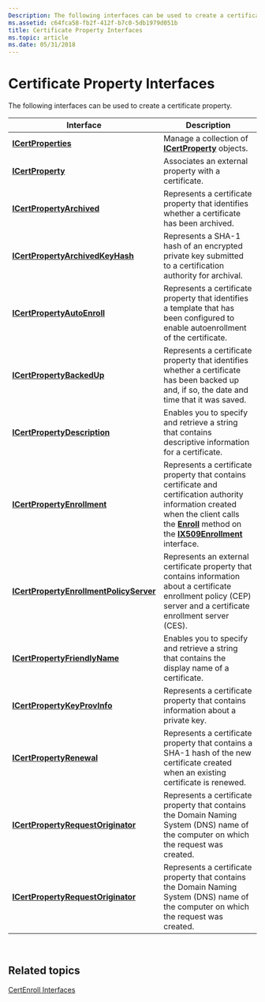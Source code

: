 ```yaml
---
Description: The following interfaces can be used to create a certificate property.
ms.assetid: c64fca58-fb2f-412f-b7c0-5db1979d051b
title: Certificate Property Interfaces
ms.topic: article
ms.date: 05/31/2018
---
```


# Certificate Property Interfaces

The following interfaces can be used to create a certificate property.



| Interface                                                                          | Description                                                                                                                                                                                                                                               |
|------------------------------------------------------------------------------------|-----------------------------------------------------------------------------------------------------------------------------------------------------------------------------------------------------------------------------------------------------------|
| [**ICertProperties**](/windows/desktop/api/CertEnroll/nn-certenroll-icertproperties)                                         | Manage a collection of [**ICertProperty**](/windows/desktop/api/CertEnroll/nn-certenroll-icertproperty) objects.                                                                                                                                                                                    |
| [**ICertProperty**](/windows/desktop/api/CertEnroll/nn-certenroll-icertproperty)                                             | Associates an external property with a certificate.                                                                                                                                                                                                       |
| [**ICertPropertyArchived**](/windows/desktop/api/CertEnroll/nn-certenroll-icertpropertyarchived)                             | Represents a certificate property that identifies whether a certificate has been archived.                                                                                                                                                                |
| [**ICertPropertyArchivedKeyHash**](/windows/desktop/api/CertEnroll/nn-certenroll-icertpropertyarchivedkeyhash)               | Represents a SHA-1 hash of an encrypted private key submitted to a certification authority for archival.                                                                                                                                                  |
| [**ICertPropertyAutoEnroll**](/windows/desktop/api/CertEnroll/nn-certenroll-icertpropertyautoenroll)                         | Represents a certificate property that identifies a template that has been configured to enable autoenrollment of the certificate.                                                                                                                        |
| [**ICertPropertyBackedUp**](/windows/desktop/api/CertEnroll/nn-certenroll-icertpropertybackedup)                             | Represents a certificate property that identifies whether a certificate has been backed up and, if so, the date and time that it was saved.                                                                                                               |
| [**ICertPropertyDescription**](/windows/desktop/api/CertEnroll/nn-certenroll-icertpropertydescription)                       | Enables you to specify and retrieve a string that contains descriptive information for a certificate.                                                                                                                                                     |
| [**ICertPropertyEnrollment**](/windows/desktop/api/CertEnroll/nn-certenroll-icertpropertyenrollment)                         | Represents a certificate property that contains certificate and certification authority information created when the client calls the [**Enroll**](/windows/desktop/api/CertEnroll/nf-certenroll-ix509enrollment-enroll) method on the [**IX509Enrollment**](/windows/desktop/api/CertEnroll/nn-certenroll-ix509enrollment) interface. |
| [**ICertPropertyEnrollmentPolicyServer**](/windows/desktop/api/Certenroll/nn-certenroll-icertpropertyenrollmentpolicyserver) | Represents an external certificate property that contains information about a certificate enrollment policy (CEP) server and a certificate enrollment server (CES).                                                                                       |
| [**ICertPropertyFriendlyName**](/windows/desktop/api/CertEnroll/nn-certenroll-icertpropertyfriendlyname)                     | Enables you to specify and retrieve a string that contains the display name of a certificate.                                                                                                                                                             |
| [**ICertPropertyKeyProvInfo**](/windows/desktop/api/CertEnroll/nn-certenroll-icertpropertykeyprovinfo)                       | Represents a certificate property that contains information about a private key.                                                                                                                                                                          |
| [**ICertPropertyRenewal**](/windows/desktop/api/CertEnroll/nn-certenroll-icertpropertyrenewal)                               | Represents a certificate property that contains a SHA-1 hash of the new certificate created when an existing certificate is renewed.                                                                                                                      |
| [**ICertPropertyRequestOriginator**](/windows/desktop/api/CertEnroll/nn-certenroll-icertpropertyrequestoriginator)           | Represents a certificate property that contains the Domain Naming System (DNS) name of the computer on which the request was created.                                                                                                                     |
| [**ICertPropertyRequestOriginator**](/windows/desktop/api/CertEnroll/nn-certenroll-icertpropertyrequestoriginator)           | Represents a certificate property that contains the Domain Naming System (DNS) name of the computer on which the request was created.                                                                                                                     |



 

## Related topics

<dl> <dt>

[CertEnroll Interfaces](certenroll-interfaces.md)
</dt> </dl>

 

 



